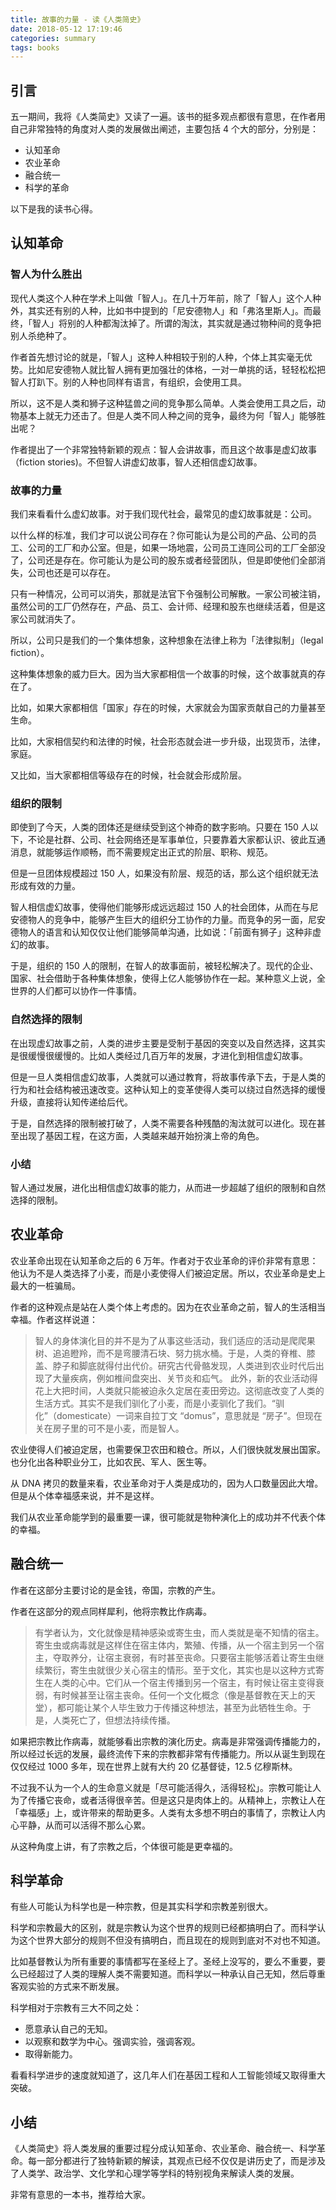 ```yaml
---
title: 故事的力量 - 读《人类简史》
date: 2018-05-12 17:19:46
categories: summary
tags: books
---
```


## 引言

五一期间，我将《人类简史》又读了一遍。该书的挺多观点都很有意思，在作者用自己非常独特的角度对人类的发展做出阐述，主要包括 4 个大的部分，分别是：

 - 认知革命
 - 农业革命
 - 融合统一
 - 科学的革命

以下是我的读书心得。

## 认知革命

### 智人为什么胜出

现代人类这个人种在学术上叫做「智人」。在几十万年前，除了「智人」这个人种外，其实还有别的人种，比如书中提到的「尼安德物人」和「弗洛里斯人」。而最终，「智人」将别的人种都淘汰掉了。所谓的淘汰，其实就是通过物种间的竞争把别人杀绝种了。

作者首先想讨论的就是，「智人」这种人种相较于别的人种，个体上其实毫无优势。比如尼安德物人就比智人拥有更加强壮的体格，一对一单挑的话，轻轻松松把智人打趴下。别的人种也同样有语言，有组织，会使用工具。

所以，这不是人类和狮子这种猛兽之间的竞争那么简单。人类会使用工具之后，动物基本上就无力还击了。但是人类不同人种之间的竞争，最终为何「智人」能够胜出呢？

作者提出了一个非常独特新颖的观点：智人会讲故事，而且这个故事是虚幻故事（fiction stories)。不但智人讲虚幻故事，智人还相信虚幻故事。

### 故事的力量

我们来看看什么虚幻故事。对于我们现代社会，最常见的虚幻故事就是：公司。

以什么样的标准，我们才可以说公司存在？你可能认为是公司的产品、公司的员工、公司的工厂和办公室。但是，如果一场地震，公司员工连同公司的工厂全部没了，公司还是存在。你可能认为是公司的股东或者经营团队，但是即使他们全部消失，公司也还是可以存在。

只有一种情况，公司可以消失，那就是法官下令强制公司解散。一家公司被注销，虽然公司的工厂仍然存在，产品、员工、会计师、经理和股东也继续活着，但是这家公司就消失了。

所以，公司只是我们的一个集体想象，这种想象在法律上称为「法律拟制」（legal fiction）。

这种集体想象的威力巨大。因为当大家都相信一个故事的时候，这个故事就真的存在了。

比如，如果大家都相信「国家」存在的时候，大家就会为国家贡献自己的力量甚至生命。

比如，大家相信契约和法律的时候，社会形态就会进一步升级，出现货币，法律，家庭。

又比如，当大家都相信等级存在的时候，社会就会形成阶层。

### 组织的限制

即使到了今天，人类的团体还是继续受到这个神奇的数字影响。只要在 150 人以下，不论是社群、公司、社会网络还是军事单位，只要靠着大家都认识、彼此互通消息，就能够运作顺畅，而不需要规定出正式的阶层、职称、规范。

但是一旦团体规模超过 150 人，如果没有阶层、规范的话，那么这个组织就无法形成有效的力量。

智人相信虚幻故事，使得他们能够形成远远超过 150 人的社会团体，从而在与尼安德物人的竞争中，能够产生巨大的组织分工协作的力量。而竞争的另一面，尼安德物人的语言和认知仅仅让他们能够简单沟通，比如说：「前面有狮子」这种非虚幻的故事。

于是，组织的 150 人的限制，在智人的故事面前，被轻松解决了。现代的企业、国家、社会借助于各种集体想象，使得上亿人能够协作在一起。某种意义上说，全世界的人们都可以协作一件事情。

### 自然选择的限制

在出现虚幻故事之前，人类的进步主要是受制于基因的突变以及自然选择，这其实是很缓慢很缓慢的。比如人类经过几百万年的发展，才进化到相信虚幻故事。

但是一旦人类相信虚幻故事，人类就可以通过教育，将故事传承下去，于是人类的行为和社会结构被迅速改变。这种认知上的变革使得人类可以绕过自然选择的缓慢升级，直接将认知传递给后代。

于是，自然选择的限制被打破了，人类不需要各种残酷的淘汰就可以进化。现在甚至出现了基因工程，在这方面，人类越来越开始扮演上帝的角色。

### 小结

智人通过发展，进化出相信虚幻故事的能力，从而进一步超越了组织的限制和自然选择的限制。

## 农业革命

农业革命出现在认知革命之后的 6 万年。作者对于农业革命的评价非常有意思：他认为不是人类选择了小麦，而是小麦使得人们被迫定居。所以，农业革命是史上最大的一桩骗局。

作者的这种观点是站在人类个体上考虑的。因为在农业革命之前，智人的生活相当幸福。作者这样说道：

> 智人的身体演化目的并不是为了从事这些活动，我们适应的活动是爬爬果树、追追瞪羚，而不是弯腰清石块、努力挑水桶。于是，人类的脊椎、膝盖、脖子和脚底就得付出代价。研究古代骨骼发现，人类进到农业时代后出现了大量疾病，例如椎间盘突出、关节炎和疝气。
> 此外，新的农业活动得花上大把时间，人类就只能被迫永久定居在麦田旁边。这彻底改变了人类的生活方式。其实不是我们驯化了小麦，而是小麦驯化了我们。“驯化”（domesticate）一词来自拉丁文 “domus”，意思就是 “房子”。但现在关在房子里的可不是小麦，而是智人。

农业使得人们被迫定居，也需要保卫农田和粮仓。所以，人们很快就发展出国家。也分化出各种职业分工，比如农民、军人、医生等。

从 DNA 拷贝的数量来看，农业革命对于人类是成功的，因为人口数量因此大增。但是从个体幸福感来说，并不是这样。

我们从农业革命能学到的最重要一课，很可能就是物种演化上的成功并不代表个体的幸福。


## 融合统一

作者在这部分主要讨论的是金钱，帝国，宗教的产生。

作者在这部分的观点同样犀利，他将宗教比作病毒。

> 有学者认为，文化就像是精神感染或寄生虫，而人类就是毫不知情的宿主。寄生虫或病毒就是这样住在宿主体内，繁殖、传播，从一个宿主到另一个宿主，夺取养分，让宿主衰弱，有时甚至丧命。只要宿主能够活着让寄生虫继续繁衍，寄生虫就很少关心宿主的情形。至于文化，其实也是以这种方式寄生在人类的心中。它们从一个宿主传播到另一个宿主，有时候让宿主变得衰弱，有时候甚至让宿主丧命。任何一个文化概念（像是基督教在天上的天堂），都可能让某个人毕生致力于传播这种想法，甚至为此牺牲生命。于是，人类死亡了，但想法持续传播。

如果把宗教比作病毒，就能够看出宗教的演化历史。病毒是非常强调传播能力的，所以经过长远的发展，最终流传下来的宗教都非常有传播能力。所以从诞生到现在仅仅经过 1000 多年，现在世界上就有大约 20 亿基督徒，12.5 亿穆斯林。

不过我不认为一个人的生命意义就是「尽可能活得久，活得轻松」。宗教可能让人为了传播它丧命，或者活得很辛苦。但是这只是肉体上的。从精神上，宗教让人在「幸福感」上，或许带来的帮助更多。人类有太多想不明白的事情了，宗教让人内心平静，从而可以活得不那么心累。

从这种角度上讲，有了宗教之后，个体很可能是更幸福的。

## 科学革命

有些人可能认为科学也是一种宗教，但是其实科学和宗教差别很大。

科学和宗教最大的区别，就是宗教认为这个世界的规则已经都搞明白了。而科学认为这个世界大部分的规则不但没有搞明白，而且现在的规则到底对不对也不知道。

比如基督教认为所有重要的事情都写在圣经上了。圣经上没写的，要么不重要，要么已经超过了人类的理解人类不需要知道。而科学以一种承认自己无知，然后尊重客观实验的方式来不断发展。

科学相对于宗教有三大不同之处：

 - 愿意承认自己的无知。
 - 以观察和数学为中心。强调实验，强调客观。
 - 取得新能力。

看看科学进步的速度就知道了，这几年人们在基因工程和人工智能领域又取得重大突破。

## 小结

《人类简史》将人类发展的重要过程分成认知革命、农业革命、融合统一、科学革命。每一部分都进行了独特新颖的解读，其观点已经不仅仅是讲历史了，而是涉及了人类学、政治学、文化学和心理学等学科的特别视角来解读人类的发展。

非常有意思的一本书，推荐给大家。